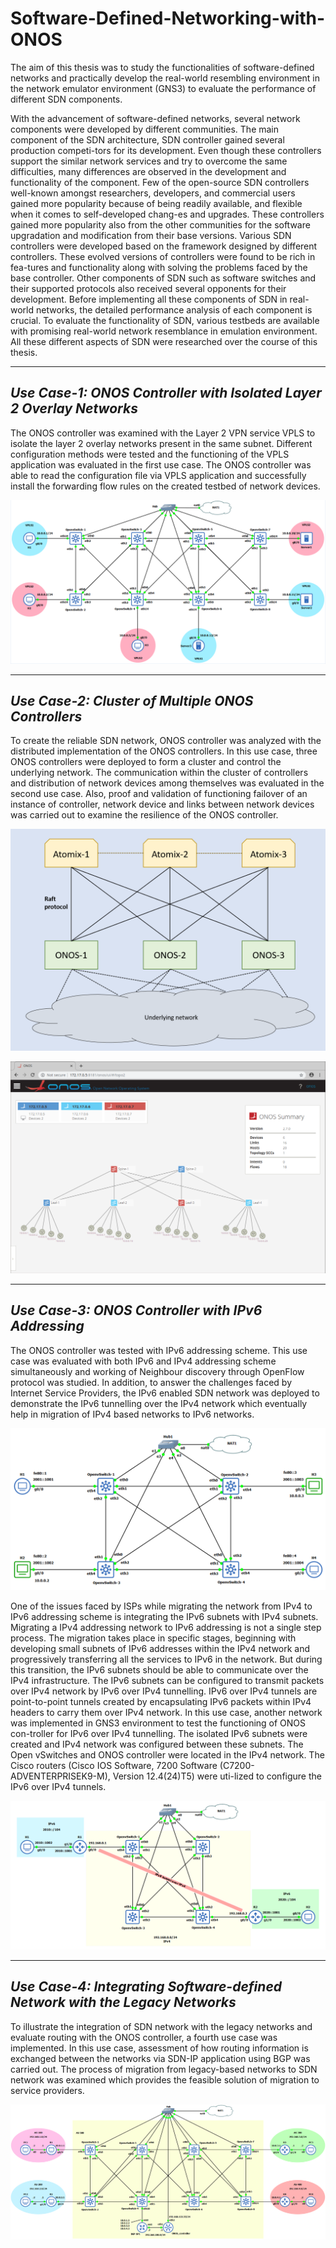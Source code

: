 # Software-Defined-Networking-with-ONOS

The aim of this thesis was to study the functionalities of software-defined networks and practically develop the real-world resembling environment in the network emulator environment (GNS3) to evaluate the performance of different SDN components.

With the advancement of software-defined networks, several network components were developed by different communities. The main component of the SDN architecture, SDN controller gained several production competi-tors for its development. Even though these controllers support the similar network services and try to overcome the same difficulties, many differences are observed in the development and functionality of the component. Few of the open-source SDN controllers well-known amongst researchers, developers, and commercial users gained more popularity because of being readily available, and flexible when it comes to self-developed chang-es and upgrades. These controllers gained more popularity also from the other communities for the software upgradation and modification from their base versions. Various SDN controllers were developed based on the framework designed by different controllers. These evolved versions of controllers were found to be rich in fea-tures and functionality along with solving the problems faced by the base controller. Other components of SDN such as software switches and their supported protocols also received several opponents for their development. Before implementing all these components of SDN in real-world networks, the detailed performance analysis of each component is crucial. To evaluate the functionality of SDN, various testbeds are available with promising real-world network resemblance in emulation environment. All these different aspects of SDN were researched over the course of this thesis.

********************************
## *Use Case-1: ONOS Controller with Isolated Layer 2 Overlay Networks*

The ONOS controller was examined with the Layer 2 VPN service VPLS to isolate the layer 2 overlay networks present in the same subnet. Different configuration methods were tested and the functioning of the VPLS application was evaluated in the first use case. The ONOS controller was able to read the configuration file via VPLS application and successfully install the forwarding flow rules on the created testbed of network devices.


![](VPLS.png)

********************************
## *Use Case-2: Cluster of Multiple ONOS Controllers*

To create the reliable SDN network, ONOS controller was analyzed with the distributed implementation of the ONOS controllers. In this use case, three ONOS controllers were deployed to form a cluster and control the underlying network. The communication within the cluster of controllers and distribution of network devices among themselves was evaluated in the second use case. Also, proof and validation of functioning failover of an instance of controller, network device and links between network devices was carried out to examine the resilience of the ONOS controller.


![](Cluster-1.png)

![](Cluster-2.png)

********************************
## *Use Case-3: ONOS Controller with IPv6 Addressing*
The ONOS controller was tested with IPv6 addressing scheme. This use case was evaluated with both IPv6 and IPv4 addressing scheme simultaneously and working of Neighbour discovery through OpenFlow protocol was studied. In addition, to answer the challenges faced by Internet Service Providers, the IPv6 enabled SDN network was deployed to demonstrate the IPv6 tunnelling over the IPv4 network which eventually help in migration of IPv4 based networks to IPv6 networks.


![](IPv6-1.png)

One of the issues faced by ISPs while migrating the network from IPv4 to IPv6 addressing scheme is integrating the IPv6 subnets with IPv4 subnets. Migrating a IPv4 addressing network to IPv6 addressing is not a single step process. The migration takes place in specific stages, beginning with developing small subnets of IPv6 addresses within the IPv4 network and progressively transferring all the services to IPv6 in the network. But during this transition, the IPv6 subnets should be able to communicate over the IPv4 infrastructure. The IPv6 subnets can be configured to transmit packets over IPv4 network by IPv6 over IPv4 tunnelling. IPv6 over IPv4 tunnels are point-to-point tunnels created by encapsulating IPv6 packets within IPv4 headers to carry them over IPv4 network.
In this use case, another network was implemented in GNS3 environment to test the functioning of ONOS con-troller for IPv6 over IPv4 tunnelling. The isolated IPv6 subnets were created and IPv4 network was configured between these subnets. The Open vSwitches and ONOS controller were located in the IPv4 network. The Cisco routers (Cisco IOS Software, 7200 Software (C7200-ADVENTERPRISEK9-M), Version 12.4(24)T5) were uti-lized to configure the IPv6 over IPv4 tunnels. 


![](IPv6-2.png)

********************************
## *Use Case-4: Integrating Software-defined Network with the Legacy Networks*

To illustrate the integration of SDN network with the legacy networks and evaluate routing with the ONOS controller, a fourth use case was implemented. In this use case, assessment of how routing information is exchanged between the networks via SDN-IP application using BGP was carried out. The process of migration from legacy-based networks to SDN network was examined which provides the feasible solution of migration to service providers.


![](SDN-IP.png)
